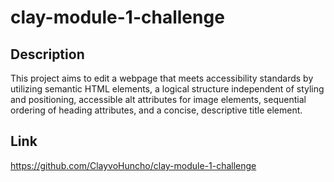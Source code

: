 # clay-module-1-challenge

## Description
This project aims to edit a webpage that meets accessibility standards by utilizing semantic HTML elements, a logical structure independent of styling and positioning, accessible alt attributes for image elements, sequential ordering of heading attributes, and a concise, descriptive title element.

## Link
https://github.com/ClayvoHuncho/clay-module-1-challenge

